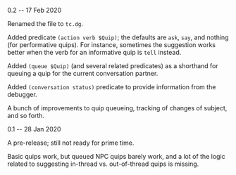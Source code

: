 0.2 -- 17 Feb 2020

Renamed the file to `tc.dg`.

Added predicate `(action verb $Quip)`; the defaults are `ask`, `say`, and nothing (for performative quips).
For instance, sometimes the suggestion works better when the verb for an informative quip
is `tell` instead.

Added `(queue $Quip)` (and several related predicates) as a shorthand for queuing a quip for the current conversation partner.

Added `(conversation status)` predicate to provide information from the debugger.

A bunch of improvements to quip queueing, tracking of changes of subject, and so forth.

0.1 -- 28 Jan 2020

A pre-release; still not ready for prime time.

Basic quips work, but queued NPC quips barely work, and a lot
of the logic related to suggesting in-thread vs. out-of-thread
quips is missing.

